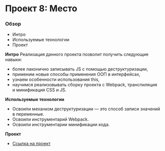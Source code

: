 # Проект 8: Место

### Обзор

- Интро
- Используемые технологии
- Проект

**Интро**
Реализация данного проекта позволит получить следующие навыки:

- более лаконично записывать JS c помощью деструктуризации,
- применим новые способы применения ООП в интерфейсах,
- узнаем особенности использования this,
- научимся реализовывать сборку проекта с Webpack, транспиляция и минификация CSS и JS.

**Используемые технологии**

- Освоили механизм деструктуризации — это способ записи значений в переменные.
- Освоили инструментарий Webpack.
- Освоили инструментарии минификации кода.

**Проект**

- [Ссылка на проект](https://mamatkazin.github.io/mesto/dist/)
